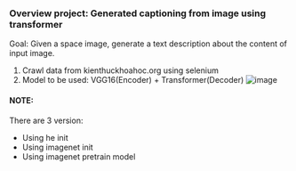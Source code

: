 
### Overview project: Generated captioning from image using transformer

Goal: Given a space image, generate a text description about the content of input image. 

1. Crawl data from kienthuckhoahoc.org using selenium
2. Model to be used: VGG16(Encoder) + Transformer(Decoder)
![image](https://user-images.githubusercontent.com/87894596/224899438-2ba691d7-5c90-4e66-951c-27bed1874b1d.png)


#### NOTE: 
There are 3 version:
  - Using he init 
  - Using imagenet init
  - Using imagenet pretrain model
